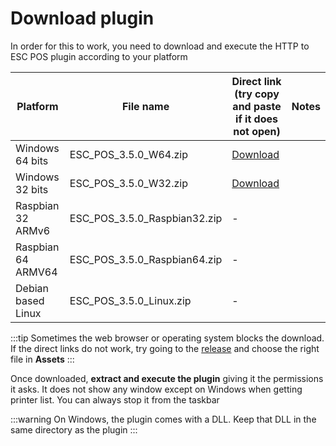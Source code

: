 # Download plugin

In order for this to work, you need to
download and execute the HTTP to ESC POS plugin according 
to your platform

| Platform | File name | Direct link (try copy and paste if it does not open) | Notes
| ----     | ----------|----------------------------------------- | ------
| Windows 64 bits| ESC_POS_3.5.0_W64.zip |[Download](https://github.com/parzibyte/plugin-impresora-termica-v3/releases/download/3.5.0/ESC_POS_3.5.0_W64.zip) | 
| Windows 32 bits| ESC_POS_3.5.0_W32.zip |[Download](https://github.com/parzibyte/plugin-impresora-termica-v3/releases/download/3.5.0/ESC_POS_3.5.0_W64.zip) |
| Raspbian 32 ARMv6 | ESC_POS_3.5.0_Raspbian32.zip | - |
| Raspbian 64 ARMV64 | ESC_POS_3.5.0_Raspbian64.zip | - |
| Debian based Linux | ESC_POS_3.5.0_Linux.zip | - |

:::tip
Sometimes the web browser or operating system blocks the download. If the direct
links do not work, try going to the [release](https://github.com/parzibyte/plugin-impresora-termica-v3/releases/tag/3.5.0) and choose the right file in **Assets**
:::

Once downloaded, **extract and execute the plugin** giving it the permissions it asks. It does not show any window except on Windows when getting
printer list.
You can always stop it from the taskbar

:::warning
On Windows, the plugin comes with a DLL. Keep that DLL in the same directory as the plugin
:::